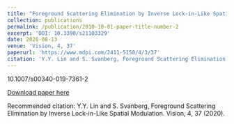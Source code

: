 ```yaml
---
title: "Foreground Scattering Elimination by Inverse Lock-in-Like Spatial Modulation"
collection: publications
permalink: /publication/2010-10-01-paper-title-number-2
excerpt: 'DOI: 10.3390/s21103329'
date: 2020-08-13
venue: 'Vision, 4, 37'
paperurl: 'https://www.mdpi.com/2411-5150/4/3/37'
citation: 'Y.Y. Lin and S. Svanberg, Foreground Scattering Elimination by Inverse Lock-in-Like Spatial Modulation. Vision, 4, 37 (2020).'
---
```

10.1007/s00340-019-7361-2

[Download paper here](http://academicpages.github.io/files/paper3.pdf)

Recommended citation: Y.Y. Lin and S. Svanberg, Foreground Scattering Elimination by Inverse Lock-in-Like Spatial Modulation. Vision, 4, 37 (2020).
